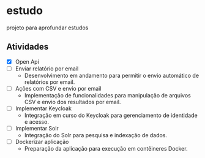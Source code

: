 # estudo

projeto para aprofundar estudos


## Atividades

- [x] Open Api
- [ ] Enviar relatório por email
  - Desenvolvimento em andamento para permitir o envio automático de relatórios por email.
- [ ] Ações com CSV e envio por email
  - Implementação de funcionalidades para manipulação de arquivos CSV e envio dos resultados por email.
- [ ] Implementar Keycloak
  - Integração em curso do Keycloak para gerenciamento de identidade e acesso.
- [ ] Implementar Solr
  - Integração do Solr para pesquisa e indexação de dados.
- [ ] Dockerizar aplicação
  - Preparação da aplicação para execução em contêineres Docker.
